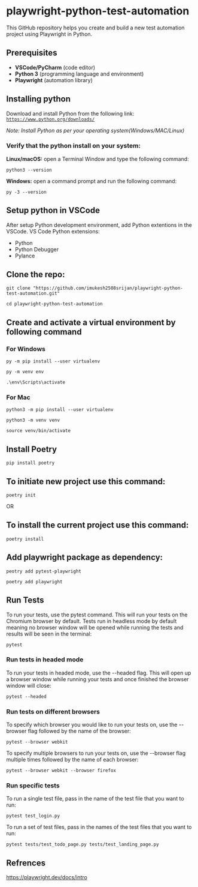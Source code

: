 # playwright-python-test-automation
This GitHub repository helps you create and build a new test automation project using Playwright in Python.



## Prerequisites
- **VSCode/PyCharm** (code editor)
- **Python 3** (programming language and environment)
- **Playwright** (automation library)



## Installing python
Download and install Python from the following link:
[```https://www.python.org/downloads/```](https://www.python.org/downloads/)

*Note: Install Python as per your operating system(Windows/MAC/Linux)*

### Verify that the python install on your system:

**Linux/macOS:** open a Terminal Window and type the following command: 

```
python3 --version
```

**Windows:** open a command prompt and run the following command:

```
py -3 --version
```



## Setup python in VSCode
After setup Python development environment, add Python extentions in the VSCode.
VS Code Python extensions:
- Python
- Python Debugger
- Pylance



## Clone the repo:

```
git clone "https://github.com/imukesh2508srijan/playwright-python-test-automation.git"

cd playwright-python-test-automation
```



## Create and activate a virtual environment by following command
### For Windows

```
py -m pip install --user virtualenv

py -m venv env

.\env\Scripts\activate
```


### For Mac

```
python3 -m pip install --user virtualenv

python3 -m venv venv

source venv/bin/activate
```


## Install Poetry

```
pip install poetry
```


## To initiate new project use this command:

```
poetry init
```

OR

## To install the current project use this command:

```
poetry install
```


## Add playwright package as dependency:

```
peotry add pytest-playwright

poetry add playwright
```


## Run Tests
To run your tests, use the pytest command. This will run your tests on the Chromium browser by default. Tests run in headless mode by default meaning no browser window will be opened while running the tests and results will be seen in the terminal:

```
pytest
```


### Run tests in headed mode
To run your tests in headed mode, use the --headed flag. This will open up a browser window while running your tests and once finished the browser window will close:

```
pytest --headed
```


### Run tests on different browsers
To specify which browser you would like to run your tests on, use the --browser flag followed by the name of the browser:

```
pytest --browser webkit
```


To specify multiple browsers to run your tests on, use the --browser flag multiple times followed by the name of each browser:

```
pytest --browser webkit --browser firefox
```


### Run specific tests
To run a single test file, pass in the name of the test file that you want to run:

```
pytest test_login.py
```


To run a set of test files, pass in the names of the test files that you want to run:

```
pytest tests/test_todo_page.py tests/test_landing_page.py
```



## Refrences
https://playwright.dev/docs/intro